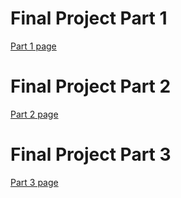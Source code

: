 # Final Project Part 1
[Part 1 page](https://github.com/Tianye-Song/Tianye-Song.github.io/blob/main/Tell_stories_with_data/Final_project_part1.md)
# Final Project Part 2
[Part 2 page](https://github.com/Tianye-Song/Tianye-Song.github.io/blob/main/Tell_stories_with_data/Final_project_part2.md)
# Final Project Part 3
[Part 3 page](https://github.com/Tianye-Song/Tianye-Song.github.io/blob/main/Tell_stories_with_data/Final_project_part3.md)

